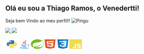 ## Olá eu sou a Thiago Ramos, o Venedertti!
Seja bem Vindo ao meu perfil!! <img alt="Pingu" height="30" width="40" src="https://mcruz.me/CSC-212/CS1WorkSite/Assets/tuxel.gif">
  
 
<div align="left">
  <a href="https://github.com/Venedertti">
  <img height="180em" src="https://github-readme-stats.vercel.app/api?username=Venedertti&show_icons=true&theme=dark&include_all_commits=true&count_private=true"/>
  <img height="180em" src="https://github-readme-stats.vercel.app/api/top-langs/?username=Venedertti&layout=compact&langs_count=7&theme=dark"/>
</div>
<div style="display: inline_block"><br>
  <img align="left" alt="Python" height="30" width="40" src="https://raw.githubusercontent.com/devicons/devicon/master/icons/python/python-original.svg">
  <img align="left" alt="Java" height="30" width="40" src="https://raw.githubusercontent.com/devicons/devicon/master/icons/java/java-original.svg">
  <img align="left" alt="Spring" height="30" width="40" src="https://raw.githubusercontent.com/devicons/devicon/master/icons/spring/spring-original.svg">
  <img align="left" alt="HTML" height="30" width="40" src="https://raw.githubusercontent.com/devicons/devicon/master/icons/html5/html5-original.svg">
  <img align="left" alt="CSS" height="30" width="40" src="https://raw.githubusercontent.com/devicons/devicon/master/icons/css3/css3-original.svg">
  <img align="left" alt="Js" height="30" width="40" src="https://raw.githubusercontent.com/devicons/devicon/master/icons/javascript/javascript-plain.svg">
</div><br>
  
 
<div>

</div>

